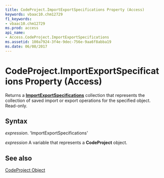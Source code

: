 ```yaml
---
title: CodeProject.ImportExportSpecifications Property (Access)
keywords: vbaac10.chm12729
f1_keywords:
- vbaac10.chm12729
ms.prod: access
api_name:
- Access.CodeProject.ImportExportSpecifications
ms.assetid: 100a7924-3f4e-9dec-756e-9aa6f8abba19
ms.date: 06/08/2017
---
```



# CodeProject.ImportExportSpecifications Property (Access)

Returns a  **[ImportExportSpecifications](Access.ImportExportSpecifications.md)** collection that represents the collection of saved import or export operations for the specified object. Read-only.


## Syntax

 _expression_. 'ImportExportSpecifications'

 _expression_ A variable that represents a **CodeProject** object.


## See also


[CodeProject Object](Access.CodeProject.md)

